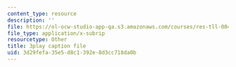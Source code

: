 ```yaml
---
content_type: resource
description: ''
file: https://ol-ocw-studio-app-qa.s3.amazonaws.com/courses/res-tll-004-stem-concept-videos-fall-2013/3d29fefa35e5d8c1392e8d3cc718da0b_Zg6wQdMFO2c.srt
file_type: application/x-subrip
resourcetype: Other
title: 3play caption file
uid: 3d29fefa-35e5-d8c1-392e-8d3cc718da0b
---
```

